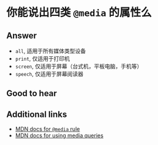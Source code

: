 # 你能说出四类 `@media` 的属性么

## Answer

* `all`, 适用于所有媒体类型设备
* `print`, 仅适用于打印机
* `screen`, 仅适用于屏幕（台式机，平板电脑，手机等）
* `speech`, 仅适用于屏幕阅读器

## Good to hear

## Additional links

* [MDN docs for `@media` rule](https://developer.mozilla.org/en-US/docs/Web/CSS/@media)
* [MDN docs for using media queries](https://developer.mozilla.org/en-US/docs/Web/CSS/Media_Queries/Using_media_queries)

<!-- tags: (css) -->

<!-- expertise: (0) -->

